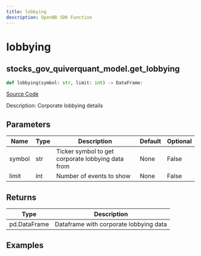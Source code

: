 ```yaml
---
title: lobbying
description: OpenBB SDK Function
---
```

# lobbying

## stocks_gov_quiverquant_model.get_lobbying

```python
def lobbying(symbol: str, limit: int) -> DataFrame:
```
[Source Code](https://github.com/OpenBB-finance/OpenBBTerminal/tree/main/openbb_terminal/stocks/government/quiverquant_model.py#L530)

Description: Corporate lobbying details

## Parameters

| Name | Type | Description | Default | Optional |
| ---- | ---- | ----------- | ------- | -------- |
| symbol | str | Ticker symbol to get corporate lobbying data from | None | False |
| limit | int | Number of events to show | None | False |

## Returns

| Type | Description |
| ---- | ----------- |
| pd.DataFrame | Dataframe with corporate lobbying data |

## Examples

